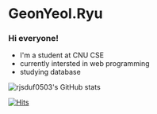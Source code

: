# GeonYeol.Ryu
### Hi everyone!

  + I'm a student at CNU CSE
  + currently intersted in web programming
  + studying database





![rjsduf0503's GitHub stats](https://github-readme-stats.vercel.app/api?username=rjsduf0503&show_icons=true)

[![Hits](https://hits.seeyoufarm.com/api/count/incr/badge.svg?url=https%3A%2F%2Fgithub.com%2Frjsduf0503&count_bg=%2379C83D&title_bg=%23555555&icon=&icon_color=%23E7E7E7&title=hits&edge_flat=false)](https://hits.seeyoufarm.com)
